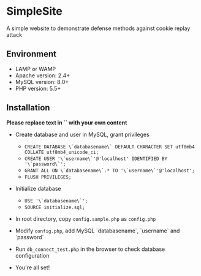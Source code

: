 # SimpleSite

A simple website to demonstrate defense methods against cookie replay attack

## Environment

* LAMP or WAMP
* Apache version: 2.4+
* MySQL version: 8.0+
* PHP version: 5.5+

## Installation

**Please replace text in \`\` with your own content**

* Create database and user in MySQL, grant privileges
  * ```CREATE DATABASE \`databasename\` DEFAULT CHARACTER SET utf8mb4 COLLATE utf8mb4_unicode_ci;```
  * ```CREATE USER '\`username\`'@'localhost' IDENTIFIED BY '\`password\`';```
  * ```GRANT ALL ON \`databasename\`.* TO '\`username\`'@'localhost';```
  * ```FLUSH PRIVILEGES;```
  
* Initialize database
  * ```USE '\`databasename\`';```
  * ```SOURCE initialize.sql;```
  
* In root directory, copy `config.sample.php` as `config.php`
* Modify `config.php`, add MySQL \`databasename\`, \`username\` and \`password\`
* Run `db_connect_test.php` in the browser to check database configuration
* You're all set!
